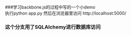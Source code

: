 ###学习backbone.js的过程中写的一个小demo  
执行python app.py 然后在浏览器里访问 http://localhost:5000/  
### 这个分支用了SQLAlchemy进行数据库访问
